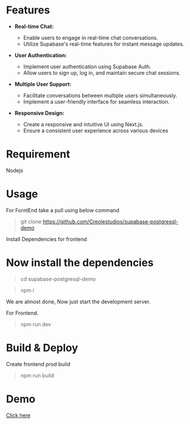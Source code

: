 # Features

- **Real-time Chat:**

  - Enable users to engage in real-time chat conversations.
  - Utilize Supabase's real-time features for instant message updates.

- **User Authentication:**

  - Implement user authentication using Supabase Auth.
  - Allow users to sign up, log in, and maintain secure chat sessions.

- **Multiple User Support:**

  - Facilitate conversations between multiple users simultaneously.
  - Implement a user-friendly interface for seamless interaction.

- **Responsive Design:**

  - Create a responsive and intuitive UI using Next.js.
  - Ensure a consistent user experience across various devices

# Requirement

Nodejs

# Usage

For ForntEnd take a pull using below command

> git clone https://github.com/Creolestudios/supabase-postgresql-demo

Install Dependencies for frontend

# Now install the dependencies

> cd supabase-postgresql-demo

> npm i

We are almost done, Now just start the development server.

For Frontend.

> npm run dev

# Build & Deploy

Create frontend prod build

> npm run build

# Demo

[Click here](https://vimeo.com/manage/videos/918304688)
